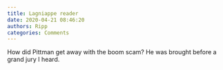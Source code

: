 ```yaml
---
title: Lagniappe reader
date: 2020-04-21 08:46:20
authors: Ripp
categories: Comments
---
```


 How did Pittman get away with the boom scam? He was brought before a grand jury I heard.